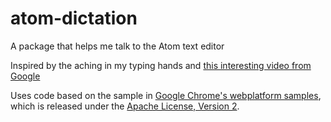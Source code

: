 atom-dictation
==============

A package that helps me talk to the Atom text editor

Inspired by the aching in my typing hands and [this interesting video from Google](https://www.youtube.com/watch?v=yxxRAHVtafI)

Uses code based on the sample in [Google Chrome's webplatform samples](https://github.com/GoogleChrome/webplatform-samples), which is released under the [Apache License, Version 2](http://www.apache.org/licenses/LICENSE-2.0).
